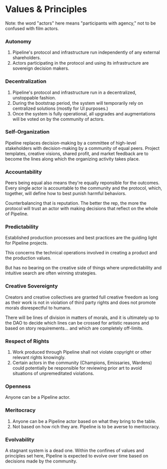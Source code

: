 # Values & Principles

Note: the word "actors" here means "participants with agency," not to be confused with film actors.

### Autonomy
1. Pipeline's protocol and infrastructure run independently of any external shareholders.
2. Actors participating in the protocol and using its infrastructure are sovereign decision makers.

### Decentralization
1. Pipeline's protocol and infrastructure run in a decentralized, unstoppable fashion.
2. During the bootstrap period, the system will temporarily rely on centralized solutions (mostly for UI purposes.)
3. Once the system is fully operational, all upgrades and augmentations will be voted on by the community of actors.

### Self-Organization
Pipeline replaces decision-making by a committee of high-level stakeholders with decision-making by a community of equal peers. Project templates, creative visions, shared profit, and market feedback are to become the lines along which the organizing activity takes place. 

### Accountability
Peers being equal also means they're equally reponsible for the outcomes. Every single actor is accountable to the community and the protocol, which, together, will define how to best punish harmful behaviors. 

Counterbalancing that is reputation. The better the rep, the more the protocol will trust an actor with making decisions that reflect on the whole of Pipeline.

### Predictability
Established production processes and best practices are the guiding light for Pipeline projects.

This concerns the technical operations involved in creating a product and the production values.

But has no bearing on the creative side of things where unpredictability and intuitive search are often winning strategies.

### Creative Sovereignty
Creators and creative collectives are granted full creative freedom as long as their work is not in violation of third party rights and does not promote morals disrespectful to humans.

There will be lines of division in matters of morals, and it is ultimately up to the DAO to decide which lines can be crossed for artistic reasons and based on story requirements... and which are completely off-limits.


### Respect of Rights
1. Work produced through Pipeline shall not violate copyright or other relevant rights knowingly.
2. Certain actors in the community (Champions, Emissaries, Wardens) could potentially be responsible for reviewing prior art to avoid situations of unpremeditated violations.

### Openness
Anyone can be a Pipeline actor.

### Meritocracy
1. Anyone can be a Pipeline actor based on what they bring to the table. 
2. Not based on how rich they are. Pipeline is to be averse to meritocracy.


### Evolvability
A stagnant system is a dead one. Within the confines of values and principles set here, Pipeline is expected to evolve over time based on decisions made by the community.



